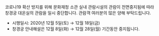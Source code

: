 코로나19 확산 방지를 위해 문화재청 소관 실내 관람시설의 관람이 전면중지됨에 따라 창경궁 대온실의 관람을 일시 중단합니다. 관람객 여러분의 많은 양해 부탁드립니다.
- 시행일시: 2020년 12월 5일(토) → 12월 18일(금)
- 창경궁 안내해설은 12월 8일(화) → 12월 28일(월) 기간동안 중지됩니다.